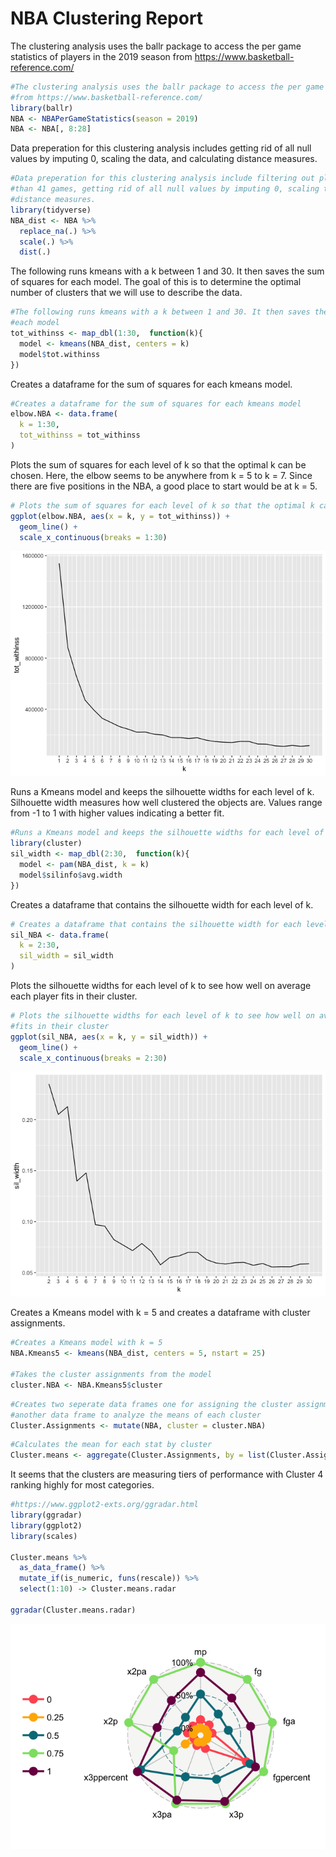 NBA Clustering Report
================

The clustering analysis uses the ballr package to access the per game statistics of players in the 2019 season from <https://www.basketball-reference.com/>

``` r
#The clustering analysis uses the ballr package to access the per game statistics of players in the 2019 season 
#from https://www.basketball-reference.com/ 
library(ballr)
NBA <- NBAPerGameStatistics(season = 2019)
NBA <- NBA[, 8:28]
```

Data preperation for this clustering analysis includes getting rid of all null values by imputing 0, scaling the data, and calculating distance measures.

``` r
#Data preperation for this clustering analysis include filtering out players who played less
#than 41 games, getting rid of all null values by imputing 0, scaling the data, calculating the 
#distance measures.
library(tidyverse)
NBA_dist <- NBA %>%
  replace_na(.) %>%
  scale(.) %>%
  dist(.)
```

The following runs kmeans with a k between 1 and 30. It then saves the sum of squares for each model. The goal of this is to determine the optimal number of clusters that we will use to describe the data.

``` r
#The following runs kmeans with a k between 1 and 30. It then saves the sum of squares for 
#each model
tot_withinss <- map_dbl(1:30,  function(k){
  model <- kmeans(NBA_dist, centers = k)
  model$tot.withinss
})
```

Creates a dataframe for the sum of squares for each kmeans model.

``` r
#Creates a dataframe for the sum of squares for each kmeans model
elbow.NBA <- data.frame(
  k = 1:30,
  tot_withinss = tot_withinss
)
```

Plots the sum of squares for each level of k so that the optimal k can be chosen. Here, the elbow seems to be anywhere from k = 5 to k = 7. Since there are five positions in the NBA, a good place to start would be at k = 5.

``` r
# Plots the sum of squares for each level of k so that the optimal k can be chosen (k = 5)
ggplot(elbow.NBA, aes(x = k, y = tot_withinss)) +
  geom_line() +
  scale_x_continuous(breaks = 1:30)
```

![](NBA_Clustering_Report_files/figure-markdown_github/unnamed-chunk-5-1.png)

Runs a Kmeans model and keeps the silhouette widths for each level of k. Silhouette width measures how well clustered the objects are. Values range from -1 to 1 with higher values indicating a better fit.

``` r
#Runs a Kmeans model and keeps the silhouette widths for each level of k
library(cluster)
sil_width <- map_dbl(2:30,  function(k){
  model <- pam(NBA_dist, k = k)
  model$silinfo$avg.width
})
```

Creates a dataframe that contains the silhouette width for each level of k.

``` r
# Creates a dataframe that contains the silhouette width for each level of k
sil_NBA <- data.frame(
  k = 2:30,
  sil_width = sil_width
)
```

Plots the silhouette widths for each level of k to see how well on average each player fits in their cluster.

``` r
# Plots the silhouette widths for each level of k to see how well on average each player
#fits in their cluster
ggplot(sil_NBA, aes(x = k, y = sil_width)) +
  geom_line() +
  scale_x_continuous(breaks = 2:30)
```

![](NBA_Clustering_Report_files/figure-markdown_github/unnamed-chunk-8-1.png)

Creates a Kmeans model with k = 5 and creates a dataframe with cluster assignments.

``` r
#Creates a Kmeans model with k = 5
NBA.Kmeans5 <- kmeans(NBA_dist, centers = 5, nstart = 25)

#Takes the cluster assignments from the model
cluster.NBA <- NBA.Kmeans5$cluster
```

``` r
#Creates two seperate data frames one for assigning the cluster assignments to players and
#another data frame to analyze the means of each cluster
Cluster.Assignments <- mutate(NBA, cluster = cluster.NBA)
```

``` r
#Calculates the mean for each stat by cluster
Cluster.means <- aggregate(Cluster.Assignments, by = list(Cluster.Assignments$cluster), FUN = "mean", na.rm = TRUE)
```

It seems that the clusters are measuring tiers of performance with Cluster 4 ranking highly for most categories.

``` r
#https://www.ggplot2-exts.org/ggradar.html
library(ggradar)
library(ggplot2)
library(scales)

Cluster.means %>%
  as_data_frame() %>%
  mutate_if(is_numeric, funs(rescale)) %>%
  select(1:10) -> Cluster.means.radar

ggradar(Cluster.means.radar)
```

![](NBA_Clustering_Report_files/figure-markdown_github/unnamed-chunk-12-1.png)
